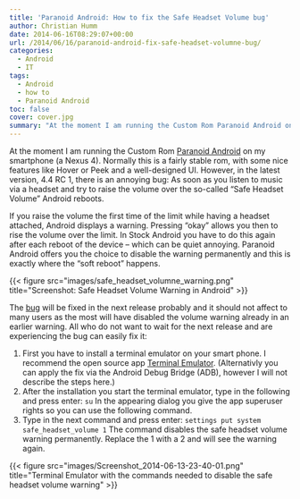 ```yaml
---
title: 'Paranoid Android: How to fix the Safe Headset Volume bug'
author: Christian Humm
date: 2014-06-16T08:29:07+00:00
url: /2014/06/16/paranoid-android-fix-safe-headset-volumne-bug/
categories:
  - Android
  - IT
tags:
  - Android
  - how to
  - Paranoid Android
toc: false
cover: cover.jpg
summary: "At the moment I am running the Custom Rom Paranoid Android on my smartphone (a Nexus 4). Normally this is a fairly stable rom, with some nice features like Hover or Peek and a well-designed UI. However, in the latest version, 4.4 RC 1, there is an annoying bug: As soon as you listen to music via a headset and try to raise the volume over the so-called &#8220;Safe Headset Volume&#8221; Android reboots."
---
```

At the moment I am running the Custom Rom [Paranoid Android][1] on my smartphone (a Nexus 4). Normally this is a fairly stable rom, with some nice features like Hover or Peek and a well-designed UI. However, in the latest version, 4.4 RC 1, there is an annoying bug: As soon as you listen to music via a headset and try to raise the volume over the so-called &#8220;Safe Headset Volume&#8221; Android reboots.

If you raise the volume the first time of the limit while having a headset attached, Android displays a warning. Pressing &#8220;okay&#8221; allows you then to rise the volume over the limit. In Stock Android you have to do this again after each reboot of the device &#8211; which can be quiet annoying. Paranoid Android offers you the choice to disable the warning permanently and this is exactly where the &#8220;soft reboot&#8221; happens.

{{< figure src="images/safe_headset_volumne_warning.png" title="Screenshot: Safe Headset Volume Warning in Android" >}}

The [bug][2] will be fixed in the next release probably and it should not affect to many users as the most will have disabled the volume warning already in an earlier warning. All who do not want to wait for the next release and are experiencing the bug can easily fix it:

  1. First you have to install a terminal emulator on your smart phone. I recommend the open source app [Terminal Emulator][3]. (Alternativly you can apply the fix via the Android Debug Bridge (ADB), however I will not describe the steps here.)
  2. After the installation you start the terminal emulator, type in the following and press enter: `su`
  In the appearing dialog you give the app superuser rights so you can use the following command.
  3. Type in the next command and press enter: `settings put system safe_headset_volume 1`
  The command disables the safe headset volume warning permanently. Replace the 1 with a 2 and will see the warning again.

  {{< figure src="images/Screenshot_2014-06-13-23-40-01.png" title="Terminal Emulator with the commands needed to disable the safe headset volume warning" >}}

 [1]: https://plus.google.com/+ParanoidAndroidCorner/
 [2]: https://paranoidandroid.atlassian.net/browse/AOSPA-527 "Bug im Tracker von Paranoid Android"
 [3]: https://f-droid.org/repository/browse/?fdfilter=terminal&fdid=jackpal.androidterm "Terminal Emulator in the F-Droid catalog"
